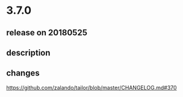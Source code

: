 # 3.7.0

## release on 20180525

## description

## changes

<a href="https://github.com/zalando/tailor/blob/master/CHANGELOG.md#370">https://github.com/zalando/tailor/blob/master/CHANGELOG.md#370</a>

